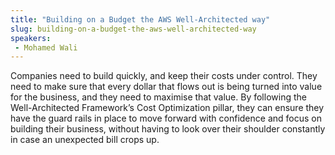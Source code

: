 ```yaml
---
title: "Building on a Budget the AWS Well-Architected way"
slug: building-on-a-budget-the-aws-well-architected-way
speakers:
 - Mohamed Wali
---
```


Companies need to build quickly, and keep their costs under control. They need to make sure that every dollar that flows out is being turned into value for the business, and they need to maximise that value.
By following the Well-Architected Framework’s Cost Optimization pillar, they can ensure they have the guard rails in place to move forward with confidence and focus on building their business, without having to look over their shoulder constantly in case an unexpected bill crops up.